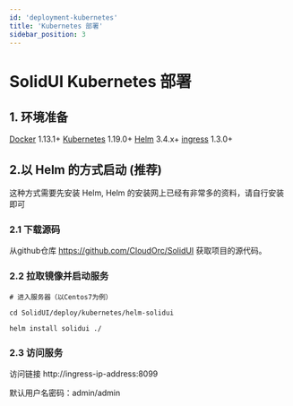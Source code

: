 ```yaml
---
id: 'deployment-kubernetes'
title: 'Kubernetes 部署'
sidebar_position: 3
---
```


# SolidUI Kubernetes 部署

## 1. 环境准备

[Docker](https://docs.docker.com/engine/install/) 1.13.1+ [Kubernetes](https://kubernetes.io/) 1.19.0+ [Helm](https://helm.sh/) 3.4.x+ [ingress](https://kubernetes.github.io/ingress-nginx/) 1.3.0+

## 2.以 Helm 的方式启动 (推荐)

这种方式需要先安装 Helm, Helm 的安装网上已经有非常多的资料，请自行安装即可

### 2.1 下载源码

从github仓库 https://github.com/CloudOrc/SolidUI 获取项目的源代码。

### 2.2 拉取镜像并启动服务

```
# 进入服务器（以Centos7为例）

cd SolidUI/deploy/kubernetes/helm-solidui

helm install solidui ./
```

### 2.3 访问服务

访问链接 http://ingress-ip-address:8099

默认用户名密码：admin/admin